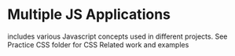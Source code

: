 # Multiple JS Applications
includes various Javascript concepts used in different projects.
See Practice CSS folder for CSS Related work and examples
